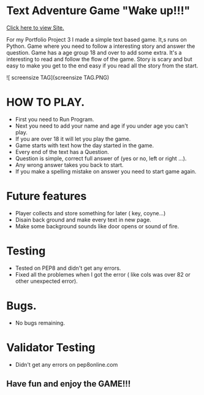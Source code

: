 
<h1>Text Adventure Game "Wake up!!!"</h1>

<a href="https://myfirstapptextadventure.herokuapp.com/" rel="nofollow">Click here to view Site.</a>

<p>For my Portfolio Project 3 I made a simple text based game. It,s runs on Python. 
Game where you need to follow a interesting story and
answer the question. Game has a age group 18 and over to add some extra. 
It's a interesting to read and follow the flow of the game.
Story is scary and but easy to make you get to the end easy if you read all the story from the start.</p>

![ screensize TAG](screensize TAG.PNG)

<h1>HOW TO PLAY.</h1>

<ul>
<li>First you need to Run Program.</li>
<li>Next you need to add your name and age if you under age you can't play.</li>
<li>If you are over 18 it will let you play the game.</li>
<li>Game starts with text how the day started in the game.</li>
<li>Every end of the text has a Question.</li>
<li>Question is simple, correct full answer of (yes or no, left or right ...).</li>
<li> Any wrong answer takes you back to start.</li>
<li>If you make a spelling mistake on answer you need to start game again.</li>
</ul>

<h1>Future features</h1>

<ul>
<li>Player collects and store something for later ( key, coyne...) </li>
<li>Disain back ground and make every text in new page.</li>
<li>Make some background sounds like door opens or sound of fire.</li>
</ul>

<h1>Testing</h1>

<ul>
<li>Tested on PEP8 and didn't get any errors.</li>
<li>Fixed all the problemes when I got the error ( like cols was over 82 or other unexpected error).</li>
</ul>

<h1>Bugs.</h1>

<ul>
<li>No bugs remaining.</li>
</ul>

<h1>Validator Testing</h1>

<ul>
<li>Didn't get any errors on pep8online.com</li>
</ul>

## Have fun and enjoy the GAME!!!